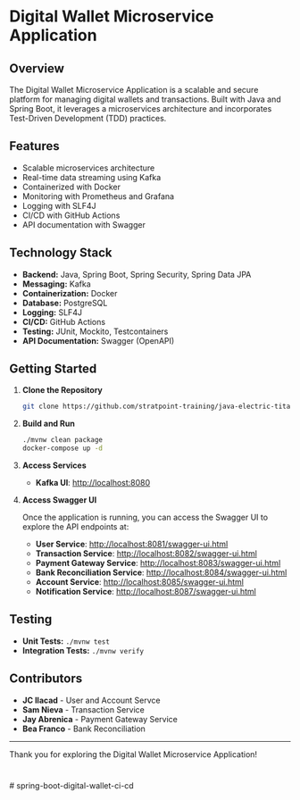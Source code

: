 # Digital Wallet Microservice Application

## Overview

The Digital Wallet Microservice Application is a scalable and secure platform for managing digital wallets and transactions. Built with Java and Spring Boot, it leverages a microservices architecture and incorporates Test-Driven Development (TDD) practices.

## Features

- Scalable microservices architecture
- Real-time data streaming using Kafka
- Containerized with Docker
- Monitoring with Prometheus and Grafana
- Logging with SLF4J
- CI/CD with GitHub Actions
- API documentation with Swagger

## Technology Stack

- **Backend:** Java, Spring Boot, Spring Security, Spring Data JPA
- **Messaging:** Kafka
- **Containerization:** Docker
- **Database:** PostgreSQL
- **Logging:** SLF4J
- **CI/CD:** GitHub Actions
- **Testing:** JUnit, Mockito, Testcontainers
- **API Documentation:** Swagger (OpenAPI)

## Getting Started

1. **Clone the Repository**

    ```bash
    git clone https://github.com/stratpoint-training/java-electric-titans.git
    ```

2. **Build and Run**

    ```bash
    ./mvnw clean package
    docker-compose up -d
    ```

3. **Access Services**

    - **Kafka UI**: [http://localhost:8080](http://localhost:8080)


4. **Access Swagger UI**

    Once the application is running, you can access the Swagger UI to explore the API endpoints at:

    - **User Service**: [http://localhost:8081/swagger-ui.html](http://localhost:8081/swagger-ui/index.html)
    - **Transaction Service**: [http://localhost:8082/swagger-ui.html](http://localhost:8082/swagger-ui/index.html)
    - **Payment Gateway Service**: [http://localhost:8083/swagger-ui.html](http://localhost:8083/swagger-ui/index.html)
    - **Bank Reconciliation Service**: [http://localhost:8084/swagger-ui.html](http://localhost:8084/swagger-ui/index.html)
    - **Account Service**: [http://localhost:8085/swagger-ui.html](http://localhost:8085/swagger-ui/index.html)
    - **Notification Service**: [http://localhost:8087/swagger-ui.html](http://localhost:8087/swagger-ui/index.html)


## Testing

- **Unit Tests:** `./mvnw test`
- **Integration Tests:** `./mvnw verify`


## Contributors

- **JC Ilacad** - User and Account Servce
- **Sam Nieva** - Transaction Service
- **Jay Abrenica** - Payment Gateway Service
- **Bea Franco** - Bank Reconciliation


---

Thank you for exploring the Digital Wallet Microservice Application!
#
#   s p r i n g - b o o t - d i g i t a l - w a l l e t - c i - c d  
 